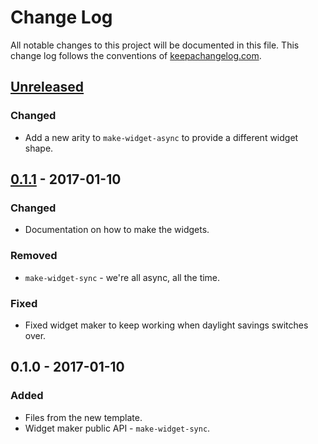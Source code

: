 # Change Log
All notable changes to this project will be documented in this file. This change log follows the conventions of [keepachangelog.com](http://keepachangelog.com/).

## [Unreleased]
### Changed
- Add a new arity to `make-widget-async` to provide a different widget shape.

## [0.1.1] - 2017-01-10
### Changed
- Documentation on how to make the widgets.

### Removed
- `make-widget-sync` - we're all async, all the time.

### Fixed
- Fixed widget maker to keep working when daylight savings switches over.

## 0.1.0 - 2017-01-10
### Added
- Files from the new template.
- Widget maker public API - `make-widget-sync`.

[Unreleased]: https://github.com/your-name/lebowski/compare/0.1.1...HEAD
[0.1.1]: https://github.com/your-name/lebowski/compare/0.1.0...0.1.1
